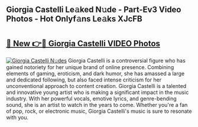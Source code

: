 ## Giorgia Castelli Le𝚊ked N𝚞de - Part-Ev3 Video Photos - Hot Onlyf𝚊ns Le𝚊ks XJcFB

# <h2><a href="http://ab67761.deff.icu/?id=Giorgia+Castelli">🔗 New 👉🔴 Giorgia Castelli VIDEO Photos</a></h2>

[![Giorgia Castelli N𝚞des](https://i.imgur.com/rIISA9y.gif)](http://ab67761.deff.icu/?id=Giorgia+Castelli)
Giorgia Castelli is a controversial figure who has gained notoriety for her unique brand of online presence. Combining elements of gaming, eroticism, and dark humor, she has amassed a large and dedicated following, but also faced intense criticism for her unconventional approach to content creation. Giorgia Castelli is a talented and innovative young artist who is making a significant impact in the music industry. With her powerful vocals, emotive lyrics, and genre-bending sound, she is an artist to watch in the years to come. Whether you're a fan of pop, rock, or electronic music, Giorgia Castelli's music is sure to resonate with you.
